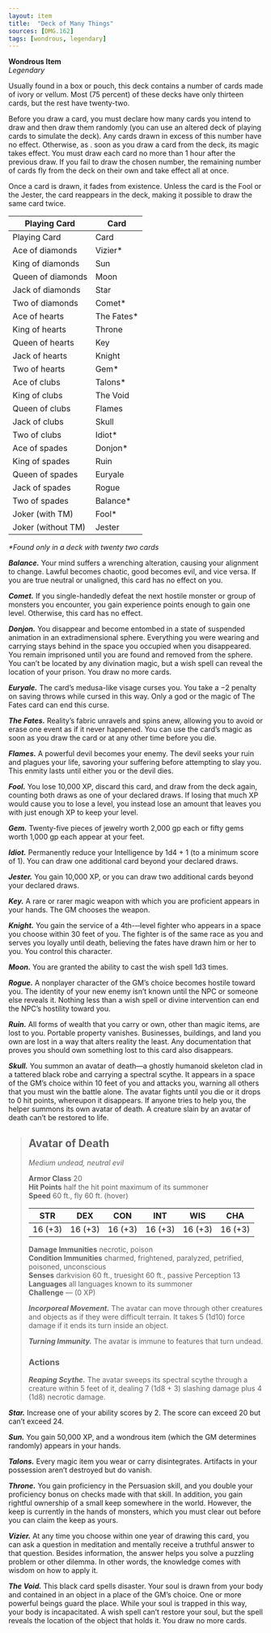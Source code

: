 ```yaml
---
layout: item
title:  "Deck of Many Things"
sources: [DMG.162]
tags: [wondrous, legendary]
---
```


**Wondrous Item**  
*Legendary*

Usually found in a box or pouch, this deck contains a number of cards made of ivory or vellum. Most (75 percent) of these decks have only thirteen cards, but the rest have twenty-two.

Before you draw a card, you must declare how many cards you intend to draw and then draw them randomly (you can use an altered deck of playing cards to simulate the deck). Any cards drawn in excess of this number have no effect. Otherwise, as  . soon as you draw a card from the deck, its magic takes effect. You must draw each card no more than 1 hour after the previous draw. If you fail to draw the chosen number, the remaining number of cards fly from the deck on their own and take effect all at once.

Once a card is drawn, it fades from existence. Unless the card is the Fool or the Jester, the card reappears in the deck, making it possible to draw the same card twice.

Playing Card    |	Card
------------    |   --------
Playing Card	| Card
Ace of diamonds	| Vizier*
King of diamonds	| Sun
Queen of diamonds	| Moon
Jack of diamonds	| Star
Two of diamonds	| Comet*
Ace of hearts	| The Fates*
King of hearts	| Throne
Queen of hearts	| Key
Jack of hearts	| Knight
Two of hearts	| Gem*
Ace of clubs	| Talons*
King of clubs	| The Void
Queen of clubs	| Flames
Jack of clubs	| Skull
Two of clubs	| Idiot*
Ace of spades	| Donjon*
King of spades	| Ruin
Queen of spades	| Euryale
Jack of spades	| Rogue
Two of spades	| Balance*
Joker (with TM)	| Fool*
Joker (without TM)	| Jester

*\*Found only in a deck with twenty two cards*

***Balance.*** Your mind suffers a wrenching alteration, causing your alignment to change. Lawful becomes chaotic, good becomes evil, and vice versa. If you are true neutral or unaligned, this card has no effect on you.

***Comet.*** If you single-handedly defeat the next hostile monster or group of monsters you encounter, you gain experience points enough to gain one level. Otherwise, this card has no effect.

***Donjon.*** You disappear and become entombed in a state of suspended animation in an extradimensional sphere. Everything you were wearing and carrying stays behind in the space you occupied when you disappeared. You remain imprisoned until you are found and removed from the sphere. You can’t be located by any divination magic, but a wish spell can reveal the location of your prison. You draw no more cards.

***Euryale.*** The card’s medusa-like visage curses you. You take a −2 penalty on saving throws while cursed in this way. Only a god or the magic of The Fates card can end this curse.

***The Fates.*** Reality’s fabric unravels and spins anew, allowing you to avoid or erase one event as if it never happened. You can use the card’s magic as soon as you draw the card or at any other time before you die.

***Flames.*** A powerful devil becomes your enemy. The devil seeks your ruin and plagues your life, savoring your suffering before attempting to slay you. This enmity lasts until either you or the devil dies.

***Fool.*** You lose 10,000 XP, discard this card, and draw from the deck again, counting both draws as one of your declared draws. If losing that much XP would cause you to lose a level, you instead lose an amount that leaves you with just enough XP to keep your level.

***Gem.*** Twenty-five pieces of jewelry worth 2,000 gp each or fifty gems worth 1,000 gp each appear at your feet.

***Idiot.*** Permanently reduce your Intelligence by 1d4 + 1 (to a minimum score of 1). You can draw one additional card beyond your declared draws.

***Jester.*** You gain 10,000 XP, or you can draw two additional cards beyond your declared draws.

***Key.*** A rare or rarer magic weapon with which you are proficient appears in your hands. The GM chooses the weapon.

***Knight.*** You gain the service of a 4th-­‐‑level fighter who appears in a space you choose within 30 feet of you. The fighter is of the same race as you and serves you loyally until death, believing the fates have drawn him or her to you. You control this character.

***Moon.*** You are granted the ability to cast the wish spell 1d3 times.

***Rogue.*** A nonplayer character of the GM’s choice becomes hostile toward you. The identity of your new enemy isn’t known until the NPC or someone else reveals it. Nothing less than a wish spell or divine intervention can end the NPC’s hostility toward you.

***Ruin.*** All forms of wealth that you carry or own, other than magic items, are lost to you. Portable property vanishes. Businesses, buildings, and land you own are lost in a way that alters reality the least. Any documentation that proves you should own something lost to this card also disappears.

***Skull.*** You summon an avatar of death—a ghostly humanoid skeleton clad in a tattered black robe and carrying a spectral scythe. It appears in a space of the GM’s choice within 10 feet of you and attacks you, warning all others that you must win the battle alone. The avatar fights until you die or it drops to 0 hit points, whereupon it disappears. If anyone tries to help you, the helper summons its own avatar of death. A creature slain by an avatar of death can’t be restored to life.

>## Avatar of Death
>
>*Medium undead, neutral evil*
>
>**Armor Class** 20  
>**Hit Points** half the hit point maximum of its summoner  
>**Speed** 60 ft., fly 60 ft. (hover)
>
>  STR   |    DEX    |   CON     |    INT    |   WIS     |   CHA
>  :-:   |   :-:     |   :-:     |   :-:     |   :-:     |   :-:
>16 (+3) |  16 (+3)  | 16 (+3)   |  16 (+3)  | 16 (+3)   | 16 (+3)
>
>**Damage Immunities** necrotic, poison  
>**Condition Immunities** charmed, frightened, paralyzed, petrified, poisoned, unconscious  
>**Senses** darkvision 60 ft., truesight 60 ft., passive Perception 13  
>**Languages** all languages known to its summoner  
>**Challenge** — (0 XP)
>
>***Incorporeal Movement.*** The avatar can move through other creatures and objects as if they were difficult terrain. It takes 5 (1d10) force damage if it ends its turn inside an object.
>
>***Turning Immunity.*** The avatar is immune to features that turn undead.
>
>### Actions
>
>***Reaping Scythe.*** The avatar sweeps its spectral scythe through a creature within 5 feet of it, dealing 7 (1d8 + 3) slashing damage plus 4 (1d8) necrotic damage.

***Star.*** Increase one of your ability scores by 2. The score can exceed 20 but can’t exceed 24.

***Sun.*** You gain 50,000 XP, and a wondrous item (which the GM determines randomly) appears in your hands.

***Talons.*** Every magic item you wear or carry disintegrates. Artifacts in your possession aren’t destroyed but do vanish.

***Throne.*** You gain proficiency in the Persuasion skill, and you double your proficiency bonus on checks made with that skill. In addition, you gain rightful ownership of a small keep somewhere in the world. However, the keep is currently in the hands of monsters, which you must clear out before you can claim the keep as yours.

***Vizier.*** At any time you choose within one year of drawing this card, you can ask a question in meditation and mentally receive a truthful answer to that question. Besides information, the answer helps you solve a puzzling problem or other dilemma. In other words, the knowledge comes with wisdom on how to apply it.

***The Void.*** This black card spells disaster. Your soul is drawn from your body and contained in an object in a place of the GM’s choice. One or more powerful beings guard the place. While your soul is trapped in this way, your body is incapacitated. A wish spell can’t restore your soul, but the spell reveals the location of the object that holds it. You draw no more cards.